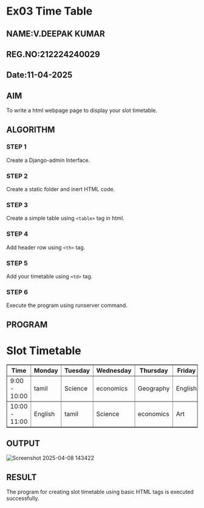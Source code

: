# Ex03 Time Table
## NAME:V.DEEPAK KUMAR
## REG.NO:212224240029
## Date:11-04-2025
## AIM
To write a html webpage page to display your slot timetable.
## ALGORITHM
### STEP 1
Create a Django-admin Interface.

### STEP 2
Create a static folder and inert HTML code.

### STEP 3
Create a simple table using ```<table>``` tag in html.

### STEP 4
Add header row using ```<th>``` tag.

### STEP 5
Add your timetable using ```<td>``` tag.

### STEP 6
Execute the program using runserver command.

## PROGRAM
<!DOCTYPE html>
<html lang="en">
<head>
    <meta charset="UTF-8">
    <meta name="viewport" content="width=device-width, initial-scale=1.0">
    <title>Slot Timetable</title>
</head>
<body>
    <h1>Slot Timetable</h1>
    <table border="1">
        <tr>
            <th>Time</th>
            <th>Monday</th>
            <th>Tuesday</th>
            <th>Wednesday</th>
            <th>Thursday</th>
            <th>Friday</th>
        </tr>
        <tr>
            <td>9:00 - 10:00</td>
            <td>tamil</td>
            <td>Science</td>
            <td>economics</td>
            <td>Geography</td>
            <td>English</td>
        </tr>
        <tr>
            <td>10:00 - 11:00</td>
            <td>English</td>
            <td>tamil</td>
            <td>Science</td>
            <td>economics</td>
            <td>Art</td>
        </tr>
    </table>
</body>
</html>

## OUTPUT
![Screenshot 2025-04-08 143422](https://github.com/user-attachments/assets/266a671d-f3c6-40a6-9124-bdc94d3ffd39)
## RESULT
The program for creating slot timetable using basic HTML tags is executed successfully.
